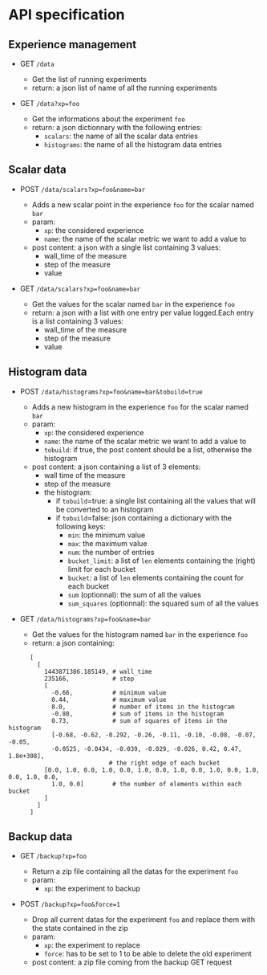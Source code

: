 API specification
============

## Experience management
  * GET `/data`
    * Get the list of running experiments
    * return: a json list of name of all the running experiments

  * GET `/data?xp=foo`
    * Get the informations about the experiment `foo`
    * return: a json dictionnary with the following entries:
      * `scalars`: the name of all the scalar data entries
      * `histograms`: the name of all the histogram data entries

## Scalar data
  * POST `/data/scalars?xp=foo&name=bar`
    * Adds a new scalar point in the experience `foo` for the scalar named `bar`
    * param:
      * `xp`: the considered experience
      * `name`: the name of the scalar metric we want to add a value to
    * post content: a json with a single list containing 3 values:
      * wall_time of the measure
      * step of the measure
      * value

  * GET `/data/scalars?xp=foo&name=bar`
    * Get the values for the scalar named `bar` in the experience `foo`
    * return: a json with a list with one entry per value logged.Each entry is a list containing 3 values:
      * wall_time of the measure
      * step of the measure
      * value

## Histogram data
  * POST `/data/histograms?xp=foo&name=bar&tobuild=true`
    * Adds a new histogram in the experience `foo` for the scalar named `bar`
    * param:
      * `xp`: the considered experience
      * `name`: the name of the scalar metric we want to add a value to
      * `tobuild`: if true, the post content should be a list, otherwise the histogram
    * post content: a json containing a list of 3 elements:
      * wall time of the measure
      * step of the measure
      * the histogram:
        * if `tobuild`=true: a single list containing all the values that will be converted to an histogram
        * if `tobuild`=false: json containing a dictionary with the following keys:
          * `min`: the minimum value
          * `max`: the maximum value
          * `num`: the number of entries
          * `bucket_limit`: a list of `len` elements containing the (right) limit for each bucket
          * `bucket`: a list of `len` elements containing the count for each bucket
          * `sum` (optionnal): the sum of all the values
          * `sum_squares` (optionnal): the squared sum of all the values

  * GET `/data/histograms?xp=foo&name=bar`
    * Get the values for the histogram named `bar` in the experience `foo`
    * return: a json containing:
```
      [
        [
          1443871386.185149, # wall_time
          235166,            # step
          [
            -0.66,           # minimum value
            0.44,            # maximum value
            8.0,             # number of items in the histogram
            -0.80,           # sum of items in the histogram
            0.73,            # sum of squares of items in the histogram
            [-0.68, -0.62, -0.292, -0.26, -0.11, -0.10, -0.08, -0.07, -0.05,
            -0.0525, -0.0434, -0.039, -0.029, -0.026, 0.42, 0.47, 1.8e+308],
                            # the right edge of each bucket
          [0.0, 1.0, 0.0, 1.0, 0.0, 1.0, 0.0, 1.0, 0.0, 1.0, 0.0, 1.0, 0.0, 1.0, 0.0,
            1.0, 0.0]        # the number of elements within each bucket
          ]
        ]
      ]
```

## Backup data
  * GET `/backup?xp=foo`
    * Return a zip file containing all the datas for the experiment `foo`
    * param:
      * `xp`: the experiment to backup

  * POST `/backup?xp=foo&force=1`
    * Drop all current datas for the experiment `foo` and replace them with the state contained in the zip
    * param:
      * `xp`: the experiment to replace
      * `force`: has to be set to 1 to be able to delete the old experiment
    * post content: a zip file coming from the backup GET request
